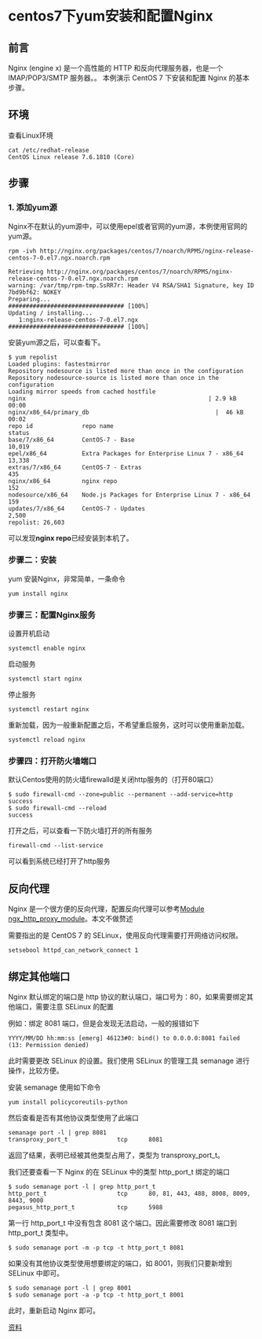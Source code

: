 # centos7下yum安装和配置Nginx
## 前言

Nginx (engine x) 是一个高性能的 HTTP 和反向代理服务器，也是一个 IMAP/POP3/SMTP 服务器。。 本例演示 CentOS 7 下安装和配置 Nginx 的基本步骤。

## 环境

查看Linux环境
```
cat /etc/redhat-release 
CentOS Linux release 7.6.1810 (Core) 
```

## 步骤

### 1. 添加yum源
Nginx不在默认的yum源中，可以使用epel或者官网的yum源，本例使用官网的yum源。

```
rpm -ivh http://nginx.org/packages/centos/7/noarch/RPMS/nginx-release-centos-7-0.el7.ngx.noarch.rpm 

Retrieving http://nginx.org/packages/centos/7/noarch/RPMS/nginx-release-centos-7-0.el7.ngx.noarch.rpm
warning: /var/tmp/rpm-tmp.SsRR7r: Header V4 RSA/SHA1 Signature, key ID 7bd9bf62: NOKEY
Preparing...                          ################################# [100%]
Updating / installing...
   1:nginx-release-centos-7-0.el7.ngx ################################# [100%]
```

安装yum源之后，可以查看下。
```
$ yum repolist
Loaded plugins: fastestmirror
Repository nodesource is listed more than once in the configuration
Repository nodesource-source is listed more than once in the configuration
Loading mirror speeds from cached hostfile
nginx                                                    | 2.9 kB     00:00     
nginx/x86_64/primary_db                                    |  46 kB   00:02     
repo id              repo name                                            status
base/7/x86_64        CentOS-7 - Base                                      10,019
epel/x86_64          Extra Packages for Enterprise Linux 7 - x86_64       13,338
extras/7/x86_64      CentOS-7 - Extras                                       435
nginx/x86_64         nginx repo                                              152
nodesource/x86_64    Node.js Packages for Enterprise Linux 7 - x86_64        159
updates/7/x86_64     CentOS-7 - Updates                                    2,500
repolist: 26,603
```

可以发现**nginx repo**已经安装到本机了。

### 步骤二：安装
yum 安装Nginx，非常简单，一条命令
```
yum install nginx
```

### 步骤三：配置Nginx服务

设置开机启动
```
systemctl enable nginx
```

启动服务
```
systemctl start nginx
```

停止服务
```
systemctl restart nginx
```
重新加载，因为一般重新配置之后，不希望重启服务，这时可以使用重新加载。
```
systemctl reload nginx
```

### 步骤四：打开防火墙端口
默认Centos使用的防火墙firewalld是关闭http服务的（打开80端口）
```
$ sudo firewall-cmd --zone=public --permanent --add-service=http
success
$ sudo firewall-cmd --reload
success
```

打开之后，可以查看一下防火墙打开的所有服务
```
firewall-cmd --list-service
```

可以看到系统已经打开了http服务

## 反向代理

Nginx 是一个很方便的反向代理，配置反向代理可以参考[Module ngx_http_proxy_module](http://nginx.org/en/docs/http/ngx_http_proxy_module.html)。本文不做赘述

需要指出的是 CentOS 7 的 SELinux，使用反向代理需要打开网络访问权限。

```
setsebool httpd_can_network_connect 1 
```

## 绑定其他端口

Nginx 默认绑定的端口是 http 协议的默认端口，端口号为：80，如果需要绑定其他端口，需要注意 SELinux 的配置

例如：绑定 8081 端口，但是会发现无法启动，一般的报错如下
```
YYYY/MM/DD hh:mm:ss [emerg] 46123#0: bind() to 0.0.0.0:8081 failed (13: Permission denied)
```

此时需要更改 SELinux 的设置。我们使用 SELinux 的管理工具 semanage 进行操作，比较方便。

安装 semanage 使用如下命令
```
yum install policycoreutils-python
```

然后查看是否有其他协议类型使用了此端口
```
semanage port -l | grep 8081
transproxy_port_t              tcp      8081
```

返回了结果，表明已经被其他类型占用了，类型为 transproxy_port_t。

我们还要查看一下 Nginx 的在 SELinux 中的类型 http_port_t 绑定的端口
```
$ sudo semanage port -l | grep http_port_t
http_port_t                    tcp      80, 81, 443, 488, 8008, 8009, 8443, 9000
pegasus_http_port_t            tcp      5988
```

第一行 http_port_t 中没有包含 8081 这个端口。因此需要修改 8081 端口到 http_port_t 类型中。

```
$ sudo semanage port -m -p tcp -t http_port_t 8081
```

如果没有其他协议类型使用想要绑定的端口，如 8001，则我们只要新增到 SELinux 中即可。

```
$ sudo semanage port -l | grep 8001
$ sudo semanage port -a -p tcp -t http_port_t 8001
```

此时，重新启动 Nginx 即可。


[资料](https://qizhanming.com/)